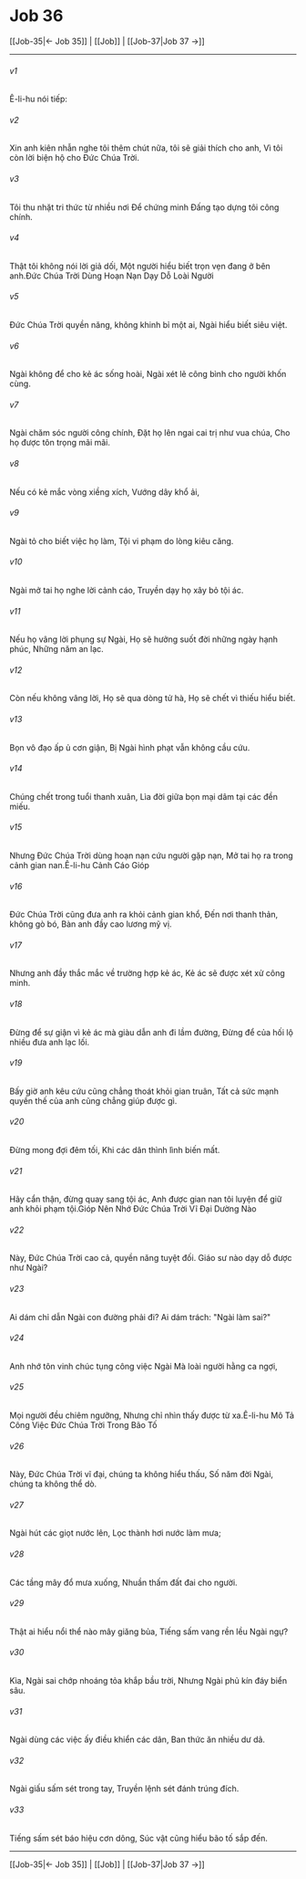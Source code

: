 # Job 36

[[Job-35|← Job 35]] | [[Job]] | [[Job-37|Job 37 →]]
***



###### v1 
Ê-li-hu nói tiếp: 

###### v2 
Xin anh kiên nhẫn nghe tôi thêm chút nữa, tôi sẽ giải thích cho anh, Vì tôi còn lời biện hộ cho Đức Chúa Trời. 

###### v3 
Tôi thu nhặt tri thức từ nhiều nơi Để chứng minh Đấng tạo dựng tôi công chính. 

###### v4 
Thật tôi không nói lời giả dối, Một người hiểu biết trọn vẹn đang ở bên anh.Đức Chúa Trời Dùng Hoạn Nạn Dạy Dỗ Loài Người 

###### v5 
Đức Chúa Trời quyền năng, không khinh bỉ một ai, Ngài hiểu biết siêu việt. 

###### v6 
Ngài không để cho kẻ ác sống hoài, Ngài xét lẽ công bình cho người khốn cùng. 

###### v7 
Ngài chăm sóc người công chính, Đặt họ lên ngai cai trị như vua chúa, Cho họ được tôn trọng mãi mãi. 

###### v8 
Nếu có kẻ mắc vòng xiềng xích, Vướng dây khổ ải, 

###### v9 
Ngài tỏ cho biết việc họ làm, Tội vi phạm do lòng kiêu căng. 

###### v10 
Ngài mở tai họ nghe lời cảnh cáo, Truyền dạy họ xây bỏ tội ác. 

###### v11 
Nếu họ vâng lời phụng sự Ngài, Họ sẽ hưởng suốt đời những ngày hạnh phúc, Những năm an lạc. 

###### v12 
Còn nếu không vâng lời, Họ sẽ qua dòng tử hà, Họ sẽ chết vì thiếu hiểu biết. 

###### v13 
Bọn vô đạo ấp ủ cơn giận, Bị Ngài hình phạt vẫn không cầu cứu. 

###### v14 
Chúng chết trong tuổi thanh xuân, Lìa đời giữa bọn mại dâm tại các đền miếu. 

###### v15 
Nhưng Đức Chúa Trời dùng hoạn nạn cứu người gặp nạn, Mở tai họ ra trong cảnh gian nan.Ê-li-hu Cảnh Cáo Gióp 

###### v16 
Đức Chúa Trời cũng đưa anh ra khỏi cảnh gian khổ, Đến nơi thanh thản, không gò bó, Bàn anh đầy cao lương mỹ vị. 

###### v17 
Nhưng anh đầy thắc mắc về trường hợp kẻ ác, Kẻ ác sẽ được xét xử công minh. 

###### v18 
Đừng để sự giận vì kẻ ác mà giàu dẫn anh đi lầm đường, Đừng để của hối lộ nhiều đưa anh lạc lối. 

###### v19 
Bấy giờ anh kêu cứu cũng chẳng thoát khỏi gian truân, Tất cả sức mạnh quyền thế của anh cũng chẳng giúp được gì. 

###### v20 
Đừng mong đợi đêm tối, Khi các dân thình lình biến mất. 

###### v21 
Hãy cẩn thận, đừng quay sang tội ác, Anh được gian nan tôi luyện để giữ anh khỏi phạm tội.Gióp Nên Nhớ Đức Chúa Trời Vĩ Đại Dường Nào 

###### v22 
Này, Đức Chúa Trời cao cả, quyền năng tuyệt đối. Giáo sư nào dạy dỗ được như Ngài? 

###### v23 
Ai dám chỉ dẫn Ngài con đường phải đi? Ai dám trách: "Ngài làm sai?" 

###### v24 
Anh nhớ tôn vinh chúc tụng công việc Ngài Mà loài người hằng ca ngợi, 

###### v25 
Mọi người đều chiêm ngưỡng, Nhưng chỉ nhìn thấy được từ xa.Ê-li-hu Mô Tả Công Việc Đức Chúa Trời Trong Bão Tố 

###### v26 
Này, Đức Chúa Trời vĩ đại, chúng ta không hiểu thấu, Số năm đời Ngài, chúng ta không thể dò. 

###### v27 
Ngài hút các giọt nước lên, Lọc thành hơi nước làm mưa; 

###### v28 
Các tầng mây đổ mưa xuống, Nhuần thấm đất đai cho người. 

###### v29 
Thật ai hiểu nổi thể nào mây giăng bủa, Tiếng sấm vang rền lều Ngài ngự? 

###### v30 
Kìa, Ngài sai chớp nhoáng tỏa khắp bầu trời, Nhưng Ngài phủ kín đáy biển sâu. 

###### v31 
Ngài dùng các việc ấy điều khiển các dân, Ban thức ăn nhiều dư dả. 

###### v32 
Ngài giấu sấm sét trong tay, Truyền lệnh sét đánh trúng đích. 

###### v33 
Tiếng sấm sét báo hiệu cơn dông, Súc vật cũng hiểu bão tố sắp đến.

***
[[Job-35|← Job 35]] | [[Job]] | [[Job-37|Job 37 →]]
